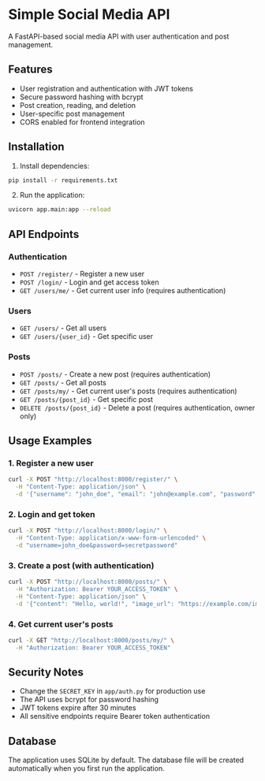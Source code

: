 # Simple Social Media API

A FastAPI-based social media API with user authentication and post management.

## Features

- User registration and authentication with JWT tokens
- Secure password hashing with bcrypt
- Post creation, reading, and deletion
- User-specific post management
- CORS enabled for frontend integration

## Installation

1. Install dependencies:
```bash
pip install -r requirements.txt
```

2. Run the application:
```bash
uvicorn app.main:app --reload
```

## API Endpoints

### Authentication

- `POST /register/` - Register a new user
- `POST /login/` - Login and get access token
- `GET /users/me/` - Get current user info (requires authentication)

### Users

- `GET /users/` - Get all users
- `GET /users/{user_id}` - Get specific user

### Posts

- `POST /posts/` - Create a new post (requires authentication)
- `GET /posts/` - Get all posts
- `GET /posts/my/` - Get current user's posts (requires authentication)
- `GET /posts/{post_id}` - Get specific post
- `DELETE /posts/{post_id}` - Delete a post (requires authentication, owner only)

## Usage Examples

### 1. Register a new user
```bash
curl -X POST "http://localhost:8000/register/" \
  -H "Content-Type: application/json" \
  -d '{"username": "john_doe", "email": "john@example.com", "password": "secretpassword"}'
```

### 2. Login and get token
```bash
curl -X POST "http://localhost:8000/login/" \
  -H "Content-Type: application/x-www-form-urlencoded" \
  -d "username=john_doe&password=secretpassword"
```

### 3. Create a post (with authentication)
```bash
curl -X POST "http://localhost:8000/posts/" \
  -H "Authorization: Bearer YOUR_ACCESS_TOKEN" \
  -H "Content-Type: application/json" \
  -d '{"content": "Hello, world!", "image_url": "https://example.com/image.jpg"}'
```

### 4. Get current user's posts
```bash
curl -X GET "http://localhost:8000/posts/my/" \
  -H "Authorization: Bearer YOUR_ACCESS_TOKEN"
```

## Security Notes

- Change the `SECRET_KEY` in `app/auth.py` for production use
- The API uses bcrypt for password hashing
- JWT tokens expire after 30 minutes
- All sensitive endpoints require Bearer token authentication

## Database

The application uses SQLite by default. The database file will be created automatically when you first run the application.